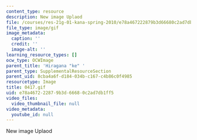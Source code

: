 ```yaml
---
content_type: resource
description: New image Uplaod
file: /courses/res-21g-01-kana-spring-2010/e78a467222879b3d66680c2ad7db1ff5_0417.gif
file_type: image/gif
image_metadata:
  caption: ''
  credit: ''
  image-alt: ''
learning_resource_types: []
ocw_type: OCWImage
parent_title: 'Hiragana "ke" '
parent_type: SupplementalResourceSection
parent_uid: 8cba4a6f-d184-034b-c167-c4b86c0f4985
resourcetype: Image
title: 0417.gif
uid: e78a4672-2287-9b3d-6668-0c2ad7db1ff5
video_files:
  video_thumbnail_file: null
video_metadata:
  youtube_id: null
---
```

New image Uplaod

